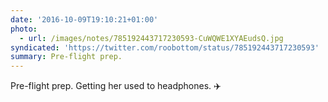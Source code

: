 ```yaml
---
date: '2016-10-09T19:10:21+01:00'
photo:
  - url: /images/notes/785192443717230593-CuWQWE1XYAEudsQ.jpg
syndicated: 'https://twitter.com/roobottom/status/785192443717230593'
summary: Pre-flight prep.
---
```

Pre-flight prep. Getting her used to headphones. ✈️ 
